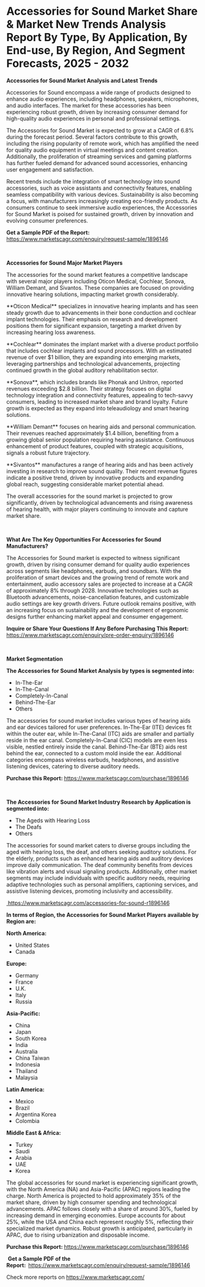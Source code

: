 <p><h1>Accessories for Sound Market Share & Market New Trends Analysis Report By Type, By Application, By End-use, By Region, And Segment Forecasts, 2025 - 2032</h1></p><p><strong>Accessories for Sound Market Analysis and Latest Trends</strong></p>
<p><p>Accessories for Sound encompass a wide range of products designed to enhance audio experiences, including headphones, speakers, microphones, and audio interfaces. The market for these accessories has been experiencing robust growth, driven by increasing consumer demand for high-quality audio experiences in personal and professional settings. </p><p>The Accessories for Sound Market is expected to grow at a CAGR of 6.8% during the forecast period. Several factors contribute to this growth, including the rising popularity of remote work, which has amplified the need for quality audio equipment in virtual meetings and content creation. Additionally, the proliferation of streaming services and gaming platforms has further fueled demand for advanced sound accessories, enhancing user engagement and satisfaction.</p><p>Recent trends include the integration of smart technology into sound accessories, such as voice assistants and connectivity features, enabling seamless compatibility with various devices. Sustainability is also becoming a focus, with manufacturers increasingly creating eco-friendly products. As consumers continue to seek immersive audio experiences, the Accessories for Sound Market is poised for sustained growth, driven by innovation and evolving consumer preferences.</p></p>
<p><strong>Get a Sample PDF of the Report:&nbsp;</strong> <a href="https://www.marketscagr.com/enquiry/request-sample/1896146?utm_campaign=2517&utm_medium=2&utm_source=Github&utm_content=ia&utm_term=28032025&utm_id=accessories-for-sound">https://www.marketscagr.com/enquiry/request-sample/1896146</a></p>
<p>&nbsp;</p>
<p><strong>Accessories for Sound Major Market Players</strong></p>
<p><p>The accessories for the sound market features a competitive landscape with several major players including Oticon Medical, Cochlear, Sonova, William Demant, and Sivantos. These companies are focused on providing innovative hearing solutions, impacting market growth considerably.</p><p>**Oticon Medical** specializes in innovative hearing implants and has seen steady growth due to advancements in their bone conduction and cochlear implant technologies. Their emphasis on research and development positions them for significant expansion, targeting a market driven by increasing hearing loss awareness.</p><p>**Cochlear** dominates the implant market with a diverse product portfolio that includes cochlear implants and sound processors. With an estimated revenue of over $1 billion, they are expanding into emerging markets, leveraging partnerships and technological advancements, projecting continued growth in the global auditory rehabilitation sector.</p><p>**Sonova**, which includes brands like Phonak and Unitron, reported revenues exceeding $2.8 billion. Their strategy focuses on digital technology integration and connectivity features, appealing to tech-savvy consumers, leading to increased market share and brand loyalty. Future growth is expected as they expand into teleaudiology and smart hearing solutions.</p><p>**William Demant** focuses on hearing aids and personal communication. Their revenues reached approximately $1.4 billion, benefiting from a growing global senior population requiring hearing assistance. Continuous enhancement of product features, coupled with strategic acquisitions, signals a robust future trajectory.</p><p>**Sivantos** manufactures a range of hearing aids and has been actively investing in research to improve sound quality. Their recent revenue figures indicate a positive trend, driven by innovative products and expanding global reach, suggesting considerable market potential ahead.</p><p>The overall accessories for the sound market is projected to grow significantly, driven by technological advancements and rising awareness of hearing health, with major players continuing to innovate and capture market share.</p></p>
<p>&nbsp;</p>
<p><strong>What Are The Key Opportunities For Accessories for Sound Manufacturers?</strong></p>
<p><p>The Accessories for Sound market is expected to witness significant growth, driven by rising consumer demand for quality audio experiences across segments like headphones, earbuds, and soundbars. With the proliferation of smart devices and the growing trend of remote work and entertainment, audio accessory sales are projected to increase at a CAGR of approximately 8% through 2028. Innovative technologies such as Bluetooth advancements, noise-cancellation features, and customizable audio settings are key growth drivers. Future outlook remains positive, with an increasing focus on sustainability and the development of ergonomic designs further enhancing market appeal and consumer engagement.</p></p>
<p><strong>Inquire or Share Your Questions If Any Before Purchasing This Report:</strong> <a href="https://www.marketscagr.com/enquiry/pre-order-enquiry/1896146?utm_campaign=2517&utm_medium=2&utm_source=Github&utm_content=ia&utm_term=28032025&utm_id=accessories-for-sound">https://www.marketscagr.com/enquiry/pre-order-enquiry/1896146</a></p>
<p>&nbsp;</p>
<p><strong>Market Segmentation</strong></p>
<p><strong>The Accessories for Sound Market Analysis by types is segmented into:</strong></p>
<p><ul><li>In-The-Ear</li><li>In-The-Canal</li><li>Completely-In-Canal</li><li>Behind-The-Ear</li><li>Others</li></ul></p>
<p><p>The accessories for sound market includes various types of hearing aids and ear devices tailored for user preferences. In-The-Ear (ITE) devices fit within the outer ear, while In-The-Canal (ITC) aids are smaller and partially reside in the ear canal. Completely-In-Canal (CIC) models are even less visible, nestled entirely inside the canal. Behind-The-Ear (BTE) aids rest behind the ear, connected to a custom mold inside the ear. Additional categories encompass wireless earbuds, headphones, and assistive listening devices, catering to diverse auditory needs.</p></p>
<p><strong>Purchase this Report:&nbsp;</strong><a href="https://www.marketscagr.com/purchase/1896146?utm_campaign=2517&utm_medium=2&utm_source=Github&utm_content=ia&utm_term=28032025&utm_id=accessories-for-sound">https://www.marketscagr.com/purchase/1896146</a></p>
<p>&nbsp;</p>
<p><strong>The Accessories for Sound Market Industry Research by Application is segmented into:</strong></p>
<p><ul><li>The Ageds with Hearing Loss</li><li>The Deafs</li><li>Others</li></ul></p>
<p><p>The accessories for sound market caters to diverse groups including the aged with hearing loss, the deaf, and others seeking auditory solutions. For the elderly, products such as enhanced hearing aids and auditory devices improve daily communication. The deaf community benefits from devices like vibration alerts and visual signaling products. Additionally, other market segments may include individuals with specific auditory needs, requiring adaptive technologies such as personal amplifiers, captioning services, and assistive listening devices, promoting inclusivity and accessibility.</p></p>
<p><a href="https://www.marketscagr.com/accessories-for-sound-r1896146?utm_campaign=2517&utm_medium=2&utm_source=Github&utm_content=ia&utm_term=28032025&utm_id=accessories-for-sound">&nbsp;https://www.marketscagr.com/accessories-for-sound-r1896146</a></p>
<p><strong>In terms of Region, the Accessories for Sound Market Players available by Region are:</strong></p>
<p>
    <p> <strong> North America: </strong>
        <ul>
            <li>United States</li>
            <li>Canada</li>
        </ul>
        </p> 
    <p> <strong> Europe: </strong>
        <ul>
            <li>Germany</li>
            <li>France</li>
            <li>U.K.</li>
            <li>Italy</li>
            <li>Russia</li>
        </ul>
        </p> 
    <p> <strong> Asia-Pacific: </strong>
        <ul>
            <li>China</li>
            <li>Japan</li>
            <li>South Korea</li>
            <li>India</li>
            <li>Australia</li>
            <li>China Taiwan</li>
            <li>Indonesia</li>
            <li>Thailand</li>
            <li>Malaysia</li>
        </ul>
        </p> 
    <p> <strong> Latin America: </strong>
        <ul>
            <li>Mexico</li>
            <li>Brazil</li>
            <li>Argentina Korea</li>
            <li>Colombia</li>
        </ul>
        </p> 
    <p> <strong> Middle East & Africa: </strong>
        <ul>
            <li>Turkey</li>
            <li>Saudi</li>
            <li>Arabia</li>
            <li>UAE</li>
            <li>Korea</li>
        </ul>
    </p>
    </p>
<p><p>The global accessories for sound market is experiencing significant growth, with the North America (NA) and Asia-Pacific (APAC) regions leading the charge. North America is projected to hold approximately 35% of the market share, driven by high consumer spending and technological advancements. APAC follows closely with a share of around 30%, fueled by increasing demand in emerging economies. Europe accounts for about 25%, while the USA and China each represent roughly 5%, reflecting their specialized market dynamics. Robust growth is anticipated, particularly in APAC, due to rising urbanization and disposable income.</p></p>
<p><strong>Purchase this Report: </strong><a href="https://www.marketscagr.com/purchase/1896146?utm_campaign=2517&utm_medium=2&utm_source=Github&utm_content=ia&utm_term=28032025&utm_id=accessories-for-sound">https://www.marketscagr.com/purchase/1896146</a></p>
<p>&nbsp;<strong>Get a Sample PDF of the Report:&nbsp;&nbsp;</strong><a href="https://www.marketscagr.com/enquiry/request-sample/1896146?utm_campaign=2517&utm_medium=2&utm_source=Github&utm_content=ia&utm_term=28032025&utm_id=accessories-for-sound">https://www.marketscagr.com/enquiry/request-sample/1896146</a></p>
<p><strong></strong></p>
<p>Check more reports on <a href="https://www.marketscagr.com/?utm_campaign=2517&utm_medium=2&utm_source=Github&utm_content=ia&utm_term=28032025&utm_id=accessories-for-sound">https://www.marketscagr.com/</a></p>